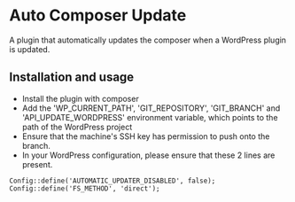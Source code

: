 # Auto Composer Update

A plugin that automatically updates the composer when a WordPress plugin is updated.

## Installation and usage

- Install the plugin with composer
- Add the 'WP_CURRENT_PATH', 'GIT_REPOSITORY', 'GIT_BRANCH' and 'API_UPDATE_WORDPRESS' environment variable, which points to the path of the WordPress project
- Ensure that the machine's SSH key has permission to push onto the branch.
- In your WordPress configuration, please ensure that these 2 lines are present.

`Config::define('AUTOMATIC_UPDATER_DISABLED', false);`
`Config::define('FS_METHOD', 'direct');`